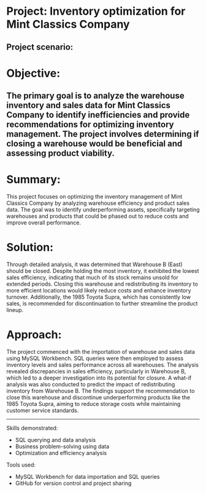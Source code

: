 # Project: Inventory optimization for Mint Classics Company

## Project scenario:

# Objective: 
The primary goal is to analyze the warehouse inventory and sales data for Mint Classics Company to identify inefficiencies and provide recommendations for optimizing inventory management. The project involves determining if closing a warehouse would be beneficial and assessing product viability.
-----------------------------------------------------------------------------------------------------

# Summary:
This project focuses on optimizing the inventory management of Mint Classics Company by analyzing warehouse efficiency and product sales data. The goal was to identify underperforming assets, specifically targeting warehouses and products that could be phased out to reduce costs and improve overall performance.

# Solution:
Through detailed analysis, it was determined that Warehouse B (East) should be closed. Despite holding the most inventory, it exhibited the lowest sales efficiency, indicating that much of its stock remains unsold for extended periods. Closing this warehouse and redistributing its inventory to more efficient locations would likely reduce costs and enhance inventory turnover. Additionally, the 1985 Toyota Supra, which has consistently low sales, is recommended for discontinuation to further streamline the product lineup.

# Approach:
The project commenced with the importation of warehouse and sales data using MySQL Workbench. SQL queries were then employed to assess inventory levels and sales performance across all warehouses. The analysis revealed discrepancies in sales efficiency, particularly in Warehouse B, which led to a deeper investigation into its potential for closure. A what-if analysis was also conducted to predict the impact of redistributing inventory from Warehouse B. The findings support the recommendation to close this warehouse and discontinue underperforming products like the 1985 Toyota Supra, aiming to reduce storage costs while maintaining customer service standards.

-----------------------------------------------------------------------------------------------------

Skills demonstrated: 
- SQL querying and data analysis
- Business problem-solving using data
- Optimization and efficiency analysis

Tools used:
- MySQL Workbench for data importation and SQL queries
- GitHub for version control and project sharing